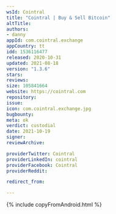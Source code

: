 ```yaml
---
wsId: Cointral
title: "Cointral | Buy & Sell Bitcoin"
altTitle: 
authors:
- danny
appId: com.cointral.exchange
appCountry: tt
idd: 1536116477
released: 2020-10-31
updated: 2021-08-18
version: "1.3.6"
stars: 
reviews: 
size: 105841664
website: https://cointral.com
repository: 
issue: 
icon: com.cointral.exchange.jpg
bugbounty: 
meta: ok
verdict: custodial
date: 2021-10-19
signer: 
reviewArchive:

providerTwitter: Cointral
providerLinkedIn: cointral
providerFacebook: Cointral
providerReddit: 

redirect_from:

---
```


{% include copyFromAndroid.html %}
